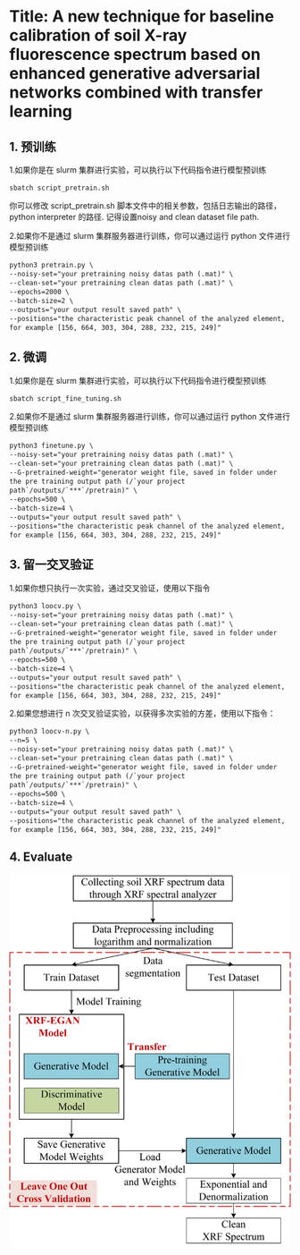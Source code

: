 # Title: A new technique for baseline calibration of soil X-ray fluorescence spectrum based on enhanced generative adversarial networks combined with transfer learning


## 1. 预训练
1.如果你是在 slurm 集群进行实验，可以执行以下代码指令进行模型预训练
```
sbatch script_pretrain.sh
```
你可以修改 script_pretrain.sh 脚本文件中的相关参数，包括日志输出的路径，python interpreter 的路径. 记得设置noisy and clean dataset file path.

2.如果你不是通过 slurm 集群服务器进行训练，你可以通过运行 python 文件进行模型预训练
```
python3 pretrain.py \
--noisy-set="your pretraining noisy datas path (.mat)" \
--clean-set="your pretraining clean datas path (.mat)" \
--epochs=2000 \
--batch-size=2 \
--outputs="your output result saved path" \
--positions="the characteristic peak channel of the analyzed element, for example [156, 664, 303, 304, 288, 232, 215, 249]"
```

## 2. 微调
1.如果你是在 slurm 集群进行实验，可以执行以下代码指令进行模型预训练
```
sbatch script_fine_tuning.sh
```
2.如果你不是通过 slurm 集群服务器进行训练，你可以通过运行 python 文件进行模型预训练
```
python3 finetune.py \
--noisy-set="your pretraining noisy datas path (.mat)" \
--clean-set="your pretraining clean datas path (.mat)" \
--G-pretrained-weight="generator weight file, saved in folder under the pre training output path (/`your project path`/outputs/`***`/pretrain)" \
--epochs=500 \
--batch-size=4 \
--outputs="your output result saved path" \
--positions="the characteristic peak channel of the analyzed element, for example [156, 664, 303, 304, 288, 232, 215, 249]"
```

## 3. 留一交叉验证
1.如果你想只执行一次实验，通过交叉验证，使用以下指令
```
python3 loocv.py \
--noisy-set="your pretraining noisy datas path (.mat)" \
--clean-set="your pretraining clean datas path (.mat)" \
--G-pretrained-weight="generator weight file, saved in folder under the pre training output path (/`your project path`/outputs/`***`/pretrain)" \
--epochs=500 \
--batch-size=4 \
--outputs="your output result saved path" \
--positions="the characteristic peak channel of the analyzed element, for example [156, 664, 303, 304, 288, 232, 215, 249]"
```

2.如果您想进行 n 次交叉验证实验，以获得多次实验的方差，使用以下指令：
```
python3 loocv-n.py \
--n=5 \
--noisy-set="your pretraining noisy datas path (.mat)" \
--clean-set="your pretraining clean datas path (.mat)" \
--G-pretrained-weight="generator weight file, saved in folder under the pre training output path (/`your project path`/outputs/`***`/pretrain)" \
--epochs=500 \
--batch-size=4 \
--outputs="your output result saved path" \
--positions="the characteristic peak channel of the analyzed element, for example [156, 664, 303, 304, 288, 232, 215, 249]"
```


## 4. Evaluate

![流程](./imgs/img.png)